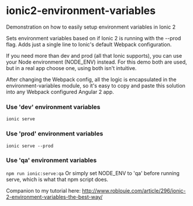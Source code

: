 # ionic2-environment-variables
Demonstration on how to easily setup environment variables in Ionic 2

Sets environment variables based on if Ionic 2 is running with the --prod flag.  Adds just a single line to Ionic's default Webpack configuration.

If you need more than dev and prod (all that Ionic supports), you can use your Node environment (NODE_ENV) instead. For this demo both are used, but in a real app choose one, using both isn't intuitive.

After changing the Webpack config, all the logic is encapsulated in the environment-variables module, so it's easy to copy and paste this solution into any Webpack configured Angular 2 app.

### Use 'dev' environment variables
`ionic serve`

### Use 'prod' environment variables 
`ionic serve --prod`

### Use 'qa' environment variables 
`npm run ionic:serve:qa`
Or simply set NODE_ENV to 'qa' before running serve, which is what that npm script does.

Companion to my tutorial here: http://www.roblouie.com/article/296/ionic-2-environment-variables-the-best-way/
